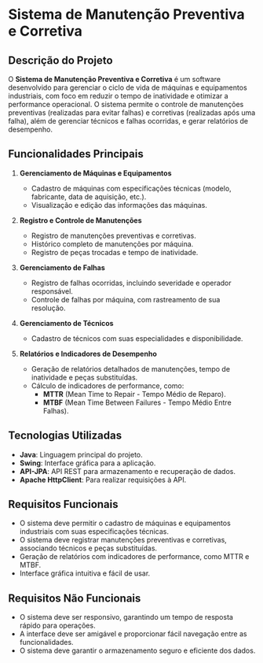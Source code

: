 # Sistema de Manutenção Preventiva e Corretiva

## Descrição do Projeto
O **Sistema de Manutenção Preventiva e Corretiva** é um software desenvolvido para gerenciar o ciclo de vida de máquinas e equipamentos industriais, com foco em reduzir o tempo de inatividade e otimizar a performance operacional. O sistema permite o controle de manutenções preventivas (realizadas para evitar falhas) e corretivas (realizadas após uma falha), além de gerenciar técnicos e falhas ocorridas, e gerar relatórios de desempenho.

## Funcionalidades Principais

1. **Gerenciamento de Máquinas e Equipamentos**
   - Cadastro de máquinas com especificações técnicas (modelo, fabricante, data de aquisição, etc.).
   - Visualização e edição das informações das máquinas.

2. **Registro e Controle de Manutenções**
   - Registro de manutenções preventivas e corretivas.
   - Histórico completo de manutenções por máquina.
   - Registro de peças trocadas e tempo de inatividade.

3. **Gerenciamento de Falhas**
   - Registro de falhas ocorridas, incluindo severidade e operador responsável.
   - Controle de falhas por máquina, com rastreamento de sua resolução.

4. **Gerenciamento de Técnicos**
   - Cadastro de técnicos com suas especialidades e disponibilidade.

5. **Relatórios e Indicadores de Desempenho**
   - Geração de relatórios detalhados de manutenções, tempo de inatividade e peças substituídas.
   - Cálculo de indicadores de performance, como:
     - **MTTR** (Mean Time to Repair - Tempo Médio de Reparo).
     - **MTBF** (Mean Time Between Failures - Tempo Médio Entre Falhas).

## Tecnologias Utilizadas
- **Java**: Linguagem principal do projeto.
- **Swing**: Interface gráfica para a aplicação.
- **API-JPA**: API REST para armazenamento e recuperação de dados.
- **Apache HttpClient**: Para realizar requisições à API.

## Requisitos Funcionais
- O sistema deve permitir o cadastro de máquinas e equipamentos industriais com suas especificações técnicas.
- O sistema deve registrar manutenções preventivas e corretivas, associando técnicos e peças substituídas.
- Geração de relatórios com indicadores de performance, como MTTR e MTBF.
- Interface gráfica intuitiva e fácil de usar.

## Requisitos Não Funcionais
- O sistema deve ser responsivo, garantindo um tempo de resposta rápido para operações.
- A interface deve ser amigável e proporcionar fácil navegação entre as funcionalidades.
- O sistema deve garantir o armazenamento seguro e eficiente dos dados.

